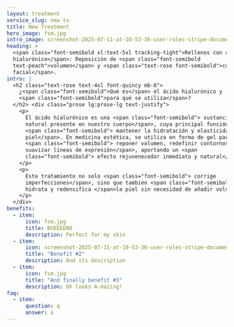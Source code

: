 ```yaml
---
layout: treatment
service_slug: new tx
title: New Treatment
hero_image: fsm.jpg
intro_image: screenshot-2025-07-11-at-10-53-36-user-roles-stripe-documentation.png
heading: >
  <span class="font-semibold xl:text-5xl tracking-tight">Rellenos con ácido
  hialurónico</span>: Reposición de <span class="font-semibold
  text-peach">volumen</span> y <span class="text-rose font-semibold">contorno
  facial</span>.
intro: |
  <h2 class="text-rose text-4xl font-quincy mb-8">
    ¿<span class="font-semibold">Qué es</span> el ácido hialurónico y
    <span class="font-semibold">para qué se utiliza</span>?
  </h2> <div class="prose lg:prose-lg text-justify">
    <p>
      El ácido hialurónico es una <span class="font-semibold"> sustancia
      natural presente en nuestro cuerpo</span>, cuya principal función es
      <span class="font-semibold"> mantener la hidratación y elasticidad de la
      piel</span>. En medicina estética, se utiliza en forma de gel para
      <span class="font-semibold"> reponer volumen, redefinir contornos y
      suavizar líneas de expresión</span>, aportando un <span
      class="font-semibold"> efecto rejuvenecedor inmediato y natural</span>.
    </p>
    <p>
      Este tratamiento no solo <span class="font-semibold"> corrige
      imperfecciones</span>, sino que también <span class="font-semibold">
      hidrata y redensifica </span>la piel sin necesidad de añadir volumen.
    </p>
  </div>
benefits:
  - item:
      icon: fsm.jpg
      title: BUEEEENO
      description: Perfect for my skin
  - item:
      icon: screenshot-2025-07-11-at-10-53-36-user-roles-stripe-documentation.png
      title: "Benefit #2"
      description: And its description
  - item:
      icon: fsm.jpg
      title: "And finally benefit #3"
      description: Oh looks A-mazing!
faq:
  - item:
      question: q
      answer: a
---
```

